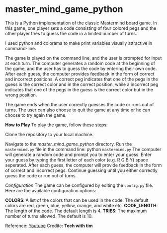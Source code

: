 # master_mind_game_python

This is a Python implementation of the classic Mastermind board game. In this game, one player sets a code consisting of four colored pegs and the other player tries to guess the code in a limited number of turns.

I used python and colorama to make print variables visually attractive in command-line.

The game is played on the command line, and the user is prompted for input at each turn. The computer generates a random code at the beginning of the game, and the user has to guess the code by entering their own code. After each guess, the computer provides feedback in the form of correct and incorrect positions. A correct peg indicates that one of the pegs in the guess is the correct color and in the correct position, while a incorrect peg indicates that one of the pegs in the guess is the correct color but in the wrong position.

The game ends when the user correctly guesses the code or runs out of turns. The user can also choose to quit the game at any time or he can choose to try again the game.

**How to Play**
To play the game, follow these steps:

Clone the repository to your local machine.

Navigate to the *master_mind_game_python* directory.
Run the `mastermind.py` file in the command line: python `mastermind.py`
The computer will generate a random code and prompt you to enter your guess.
Enter your guess by typing the first letter of each color (e.g. R G B Y) space seperated.
After each guess, the computer will provide feedback in the form of correct and incorrect pegs.
Continue guessing until you either correctly guess the code or run out of turns.

*Configuration*
The game can be configured by editing the `config.py` file. Here are the available configuration options:

**COLORS**: A list of the colors that can be used in the code. The default colors are red, green, blue, yellow, orange, and white etc.
**CODE_LENGTH**: The length of the code. The default length is 4.
**TRIES**: The maximum number of turns allowed. The default is 10.

Reference: [Youtube](https://www.youtube.com/watch?v=sP-gFDreaQ4&t=859s)
Creditc: **Tech with tim**